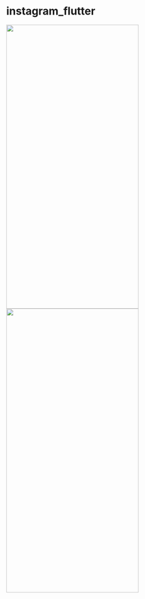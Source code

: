 # instagram_flutter

<img src="https://github.com/iamyoungk/flutter-instagram/assets/102649466/f1c2e749-7fda-492c-b3ea-44036b126f70)https://github.com/iamyoungk/flutter-instagram/assets/102649466/f1c2e749-7fda-492c-b3ea-44036b126f70" width="350" height="750">

<img src="https://github.com/iamyoungk/flutter-instagram/assets/102649466/6e0ce986-dce5-40f5-a2da-84f0ca2aaad4" width="350" height="750">
